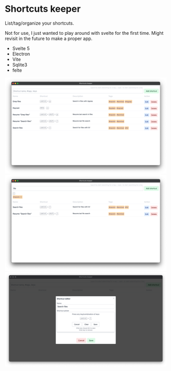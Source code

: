 # Shortcuts keeper
List/tag/organize your shortcuts.

Not for use, I just wanted to play around with svelte for the first time. Might revisit in the future to make a proper app.

- Svelte 5
- Electron
- Vite
- Sqlite3
- felte

![App image 1](./resources/img-1.png)
![App image 2](./resources/img-2.png)
![App image 3](./resources/img-3.png)
